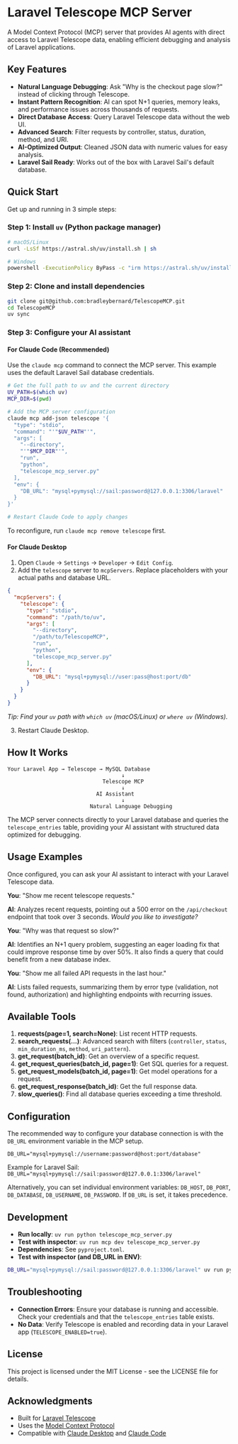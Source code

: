 # Laravel Telescope MCP Server

A Model Context Protocol (MCP) server that provides AI agents with direct access to Laravel Telescope data, enabling efficient debugging and analysis of Laravel applications.

## Key Features

- **Natural Language Debugging**: Ask "Why is the checkout page slow?" instead of clicking through Telescope.
- **Instant Pattern Recognition**: AI can spot N+1 queries, memory leaks, and performance issues across thousands of requests.
- **Direct Database Access**: Query Laravel Telescope data without the web UI.
- **Advanced Search**: Filter requests by controller, status, duration, method, and URI.
- **AI-Optimized Output**: Cleaned JSON data with numeric values for easy analysis.
- **Laravel Sail Ready**: Works out of the box with Laravel Sail's default database.

## Quick Start

Get up and running in 3 simple steps:

### Step 1: Install `uv` (Python package manager)
```bash
# macOS/Linux
curl -LsSf https://astral.sh/uv/install.sh | sh

# Windows
powershell -ExecutionPolicy ByPass -c "irm https://astral.sh/uv/install.ps1 | iex"
```

### Step 2: Clone and install dependencies
```bash
git clone git@github.com:bradleybernard/TelescopeMCP.git
cd TelescopeMCP
uv sync
```

### Step 3: Configure your AI assistant

#### For Claude Code (Recommended)
Use the `claude mcp` command to connect the MCP server. This example uses the default Laravel Sail database credentials.

```bash
# Get the full path to uv and the current directory
UV_PATH=$(which uv)
MCP_DIR=$(pwd)

# Add the MCP server configuration
claude mcp add-json telescope '{
  "type": "stdio",
  "command": "'"$UV_PATH"'",
  "args": [
    "--directory",
    "'"$MCP_DIR"'",
    "run",
    "python",
    "telescope_mcp_server.py"
  ],
  "env": {
    "DB_URL": "mysql+pymysql://sail:password@127.0.0.1:3306/laravel"
  }
}'

# Restart Claude Code to apply changes
```
To reconfigure, run `claude mcp remove telescope` first.

#### For Claude Desktop
1.  Open `Claude` → `Settings` → `Developer` → `Edit Config`.
2.  Add the `telescope` server to `mcpServers`. Replace placeholders with your actual paths and database URL.

```json
{
  "mcpServers": {
    "telescope": {
      "type": "stdio",
      "command": "/path/to/uv",
      "args": [
        "--directory",
        "/path/to/TelescopeMCP",
        "run",
        "python",
        "telescope_mcp_server.py"
      ],
      "env": {
        "DB_URL": "mysql+pymysql://user:pass@host:port/db"
      }
    }
  }
}
```
*Tip: Find your `uv` path with `which uv` (macOS/Linux) or `where uv` (Windows).*

3.  Restart Claude Desktop.

## How It Works

```
Your Laravel App → Telescope → MySQL Database
                                    ↓
                              Telescope MCP
                                    ↓
                            AI Assistant
                                    ↓
                          Natural Language Debugging
```

The MCP server connects directly to your Laravel database and queries the `telescope_entries` table, providing your AI assistant with structured data optimized for debugging.

## Usage Examples

Once configured, you can ask your AI assistant to interact with your Laravel Telescope data.

**You**: "Show me recent telescope requests."

**AI**: Analyzes recent requests, pointing out a 500 error on the `/api/checkout` endpoint that took over 3 seconds. *Would you like to investigate?*

**You**: "Why was that request so slow?"

**AI**: Identifies an N+1 query problem, suggesting an eager loading fix that could improve response time by over 50%. It also finds a query that could benefit from a new database index.

**You**: "Show me all failed API requests in the last hour."

**AI**: Lists failed requests, summarizing them by error type (validation, not found, authorization) and highlighting endpoints with recurring issues.

## Available Tools

1.  **requests(page=1, search=None)**: List recent HTTP requests.
2.  **search_requests(...)**: Advanced search with filters (`controller`, `status`, `min_duration_ms`, `method`, `uri_pattern`).
3.  **get_request(batch_id)**: Get an overview of a specific request.
4.  **get_request_queries(batch_id, page=1)**: Get SQL queries for a request.
5.  **get_request_models(batch_id, page=1)**: Get model operations for a request.
6.  **get_request_response(batch_id)**: Get the full response data.
7.  **slow_queries()**: Find all database queries exceeding a time threshold.

## Configuration

The recommended way to configure your database connection is with the `DB_URL` environment variable in the MCP setup.

`DB_URL="mysql+pymysql://username:password@host:port/database"`

Example for Laravel Sail:
`DB_URL="mysql+pymysql://sail:password@127.0.0.1:3306/laravel"`

Alternatively, you can set individual environment variables: `DB_HOST`, `DB_PORT`, `DB_DATABASE`, `DB_USERNAME`, `DB_PASSWORD`. If `DB_URL` is set, it takes precedence.

## Development

-   **Run locally**: `uv run python telescope_mcp_server.py`
-   **Test with inspector**: `uv run mcp dev telescope_mcp_server.py`
-   **Dependencies**: See `pyproject.toml`.
-   **Test with inspector (and DB_URL in ENV)**: 
```bash
DB_URL="mysql+pymysql://sail:password@127.0.0.1:3306/laravel" uv run python telescope_mcp_server.py
```

## Troubleshooting

-   **Connection Errors**: Ensure your database is running and accessible. Check your credentials and that the `telescope_entries` table exists.
-   **No Data**: Verify Telescope is enabled and recording data in your Laravel app (`TELESCOPE_ENABLED=true`).

## License

This project is licensed under the MIT License - see the LICENSE file for details.

## Acknowledgments

- Built for [Laravel Telescope](https://laravel.com/docs/telescope)
- Uses the [Model Context Protocol](https://modelcontextprotocol.io/)
- Compatible with [Claude Desktop](https://claude.ai/download) and [Claude Code](https://claude.ai/code)